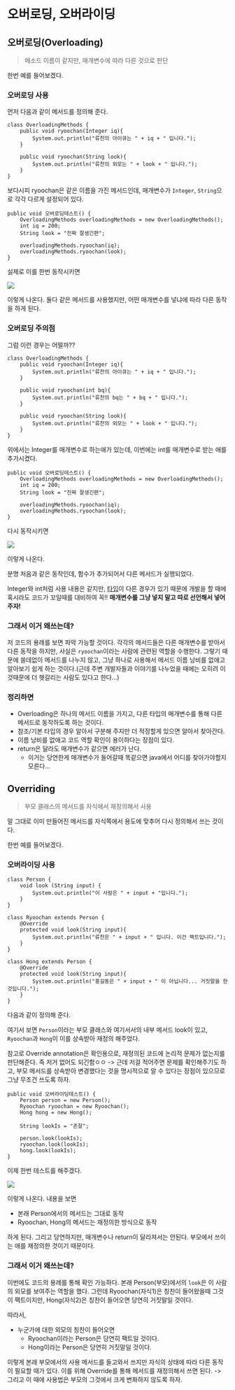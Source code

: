 # 오버로딩,  오버라이딩

## 오버로딩(Overloading)

> 메소드 이름이 같지만, 매개변수에 따라 다른 것으로 판단

한번 예를 들어보겠다.

### 오버로딩 사용

먼저 다음과 같이 메서드를 정의해 준다.

```
class OverloadingMethods {
    public void ryoochan(Integer iq){
        System.out.println("류찬의 아이큐는 " + iq + " 입니다.");
    }

    public void ryoochan(String look){
        System.out.println("류찬의 외모는 " + look + " 입니다.");
    }
}
```

보다시피 ryoochan은 같은 이름을 가진 메서드인데, 매개변수가 `Integer`, `String`으로 각각 다르게 설정되어 있다.

```
public void 오버로딩테스트() {
    OverloadingMethods overloadingMethods = new OverloadingMethods();
    int iq = 200;
    String look = "진짜 잘생긴편";

    overloadingMethods.ryoochan(iq);
    overloadingMethods.ryoochan(look);
}
```

실제로 이를 한번 동작시키면

![](https://i.imgur.com/sJXoBTw.png)

이렇게 나온다.
둘다 같은 메서드를 사용했지만, 어떤 매개변수를 넣냐에 따라 다른 동작을 하게 된다.

### 오버로딩 주의점

그럼 이런 경우는 어떨까??

```
class OverloadingMethods {
    public void ryoochan(Integer iq){
        System.out.println("류찬의 아이큐는 " + iq + " 입니다.");
    }

    public void ryoochan(int bq){
        System.out.println("류찬의 bq는 " + bq + " 입니다.");
    }

    public void ryoochan(String look){
        System.out.println("류찬의 외모는 " + look + " 입니다.");
    }
}
```

위에서는 Integer를 매개변수로 하는애가 있는데, 이번에는 int를 매개변수로 받는 애를 추가시켰다.

```
public void 오버로딩테스트() {
    OverloadingMethods overloadingMethods = new OverloadingMethods();
    int iq = 200;
    String look = "진짜 잘생긴편";

    overloadingMethods.ryoochan(iq);
    overloadingMethods.ryoochan(look);
}
```

다시 동작시키면

![](https://i.imgur.com/YECy9M1.png)

이렇게 나온다.

분명 처음과 같은 동작인데, 함수가 추가되어서 다른 메서드가 실행되었다.

Integer와 int처럼 사용 내용은 같지만, [타입](https://hello-backend.tistory.com/158)이 다른 경우가 있기 때문에 개발을 할 때에 혹시라도 코드가 꼬일때를 대비하여 꼭!! **매개변수를 그냥 넣지 말고 따로 선언해서 넣어주자!**

### 그래서 이거 왜쓰는데?

저 코드의 용례를 보면 파악 가능할 것이다.
각각의 메서드들은 다른 매개변수를 받아서 다른 동작을 하지만, 사실은 `ryoochan`이라는 사람에 관련된 역할을 수행한다.
그렇기 때문에 쓸데없이 메서드를 나누지 않고, 그냥 하나로 사용해서 메서드 이름 낭비를 없애고 알아보기 쉽게 하는 것이다.(근데 주변 개발자들과 이야기를 나누었을 때에는 오히려 이것때문에 더 헷갈리는 사람도 있다고 한다...)

### 정리하면

* Overloading은 하나의 메서드 이름을 가지고, 다른 타입의 매개변수를 통해 다른 메서드로 동작하도록 하는 것이다.
* 참조/기본 타입의 경우 알아서 구분해 주지만 더 적정할게 있으면 알아서 찾아간다.
* 이름 낭비를 없애고 코드 역할 확인이 용이하다는 장점이 있다.
* return은 달라도 매개변수가 같으면 에러가 난다.
    * 이거는 당연한게 매개변수가 들어갈때 똑같으면 java에서 어디를 찾아가야할지 모른다...

## Overriding

> 부모 클래스의 메서드를 자식에서 재정의해서 사용

말 그대로 이미 만들어진 메서드를 자식쪽에서 용도에 맞추어 다시 정의해서 쓰는 것이다.

한번 예를 들어보겠다.

### 오버라이딩 사용

```
class Person {
    void look (String input) {
        System.out.println("이 사람은 " + input + "입니다.");
    }
}

class Ryoochan extends Person {
    @Override
    protected void look(String input){
        System.out.println("류찬은 " + input + " 입니다. 이건 팩트입니다.");
    }
}

class Hong extends Person {
    @Override
    protected void look(String input){
        System.out.println("홍길동은 " + input + " 이 아닙니다... 거짓말을 한 것입니다.");
    }
}
```

다음과 같이 정의해 준다.

여기서 보면 `Person`이라는 부모 클래스와 여기서서의 내부 메서드 look이 있고, `Ryoochan`과 `Hong`이 이를 상속받아 재정의 해주었다.

참고로 Override annotation은 확인용으로, 재정의된 코드에 논리적 문제가 없는지를 판단해준다.
즉 저거 없어도 되긴함ㅇㅇ -> 근데 저걸 적어주면 문제를 확인해주기도 하고, 부모 메서드를 상속받아 변경했다는 것을 명시적으로 알 수 있다는 장점이 있으므로 그냥 무조건 쓰도록 하자.

```
public void 오버라이딩테스트() {
    Person person = new Person();
    Ryoochan ryoochan = new Ryoochan();
    Hong hong = new Hong();

    String lookIs = "존잘";

    person.look(lookIs);
    ryoochan.look(lookIs);
    hong.look(lookIs);
}
```

이제 한번 테스트를 해주겠다.

![](https://i.imgur.com/hrYSurZ.png)

이렇게 나온다.
내용을 보면

* 본래 Person에서의 메서드는 그대로 동작
* Ryoochan, Hong의 메서드는 재정의한 방식으로 동작

하게 된다.
그리고 당연하지만, 매개변수나 return이 달라져서는 안된다.
부모에서 쓰이는 애를 재정의한 것이기 때문이다.

### 그래서 이거 왜쓰는데?

이번에도 코드의 용례를 통해 확인 가능하다.
본래 Person(부모)에서의 `look`은 이 사람의 외모를 보여주는 역할을 했다.
그런데 Ryoochan(자식1)은 칭찬이 들어왔을때 그것이 팩트이지만, Hong(자식2)은 칭찬이 들어오면 당연히 거짓말일 것이다.

따라서,

* 누군가에 대한 외모의 칭찬이 들어오면 
    * Ryoochan이라는 Person은 당연히 팩트일 것이다.
    * Hong이라는 Person은 당연히 거짓말일 것이다.

이렇게 본래 부모에서의 사용 메서드를 들고와서 쓰지만 자식의 상태에 따라 다른 동작이 필요할 때가 있다.
이를 위해 Override를 통해 메서드를 재정의해서 쓰면 된다.
-> 그리고 이 때에 사용법은 부모의 그것에서 크게 변화하지 않도록 하자.
